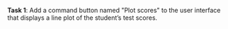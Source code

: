 **Task 1**: Add a command button named "Plot scores" to the user interface that displays a line plot of the student’s test scores.
